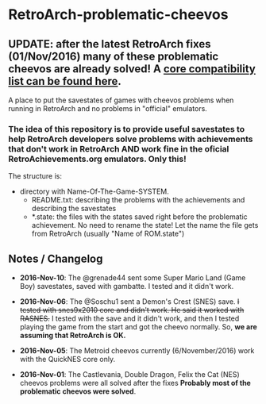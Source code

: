 # RetroArch-problematic-cheevos

## UPDATE: after the latest RetroArch fixes (01/Nov/2016) many of these problematic cheevos are already solved! A [core compatibility list can be found here](https://github.com/meleu/RetroArch-problematic-cheevos/blob/master/core_compatibility.md).

A place to put the savestates of games with cheevos problems when running in RetroArch and no problems in "official" emulators.

### The idea of this repository is to provide useful savestates to help RetroArch developers solve problems with achievements that don't work in RetroArch AND work fine in the oficial RetroAchievements.org emulators. Only this!

The structure is:

- directory with Name-Of-The-Game-SYSTEM.
  - README.txt: describing the problems with the achievements and describing the savestates
  - *.state: the files with the states saved right before the problematic achievement. No need to rename the state! Let the name the file gets from RetroArch (usually "Name of ROM.state")


## Notes / Changelog

- **2016-Nov-10**: The @grenade44 sent some Super Mario Land (Game Boy) savestates, saved with gambatte. I tested and it didn't work.

- **2016-Nov-06**: The @Soschu1 sent a Demon's Crest (SNES) save. ~~I tested with snes9x2010 core and didn't work. He said it worked with RASNES.~~ I tested with the save and it didn't work, and then I tested playing the game from the start and got the cheevo normally. So, **we are assuming that RetroArch is OK.**

- **2016-Nov-05**: The Metroid cheevos currently (6/November/2016) work with the QuickNES core only.

- **2016-Nov-01**: The Castlevania, Double Dragon, Felix the Cat (NES) cheevos problems were all solved after the fixes **Probably most of the problematic cheevos were solved**.

